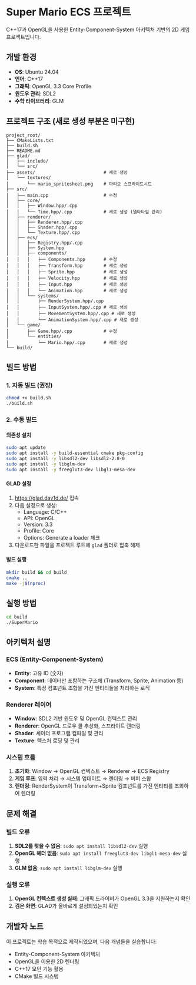 # Super Mario ECS 프로젝트

C++17과 OpenGL을 사용한 Entity-Component-System 아키텍처 기반의 2D 게임 프로젝트입니다.

## 개발 환경
- **OS**: Ubuntu 24.04
- **언어**: C++17
- **그래픽**: OpenGL 3.3 Core Profile
- **윈도우 관리**: SDL2
- **수학 라이브러리**: GLM

## 프로젝트 구조 (새로 생성 부분은 미구현)


```
project_root/
├── CMakeLists.txt
├── build.sh
├── README.md
├── glad/
│   ├── include/
│   └── src/
├── assets/                          # 새로 생성
│   └── textures/
│       └── mario_spritesheet.png    # 마리오 스프라이트시트
├── src/
│   ├── main.cpp                     # 수정
│   ├── core/
│   │   ├── Window.hpp/.cpp
│   │   └── Time.hpp/.cpp            # 새로 생성 (델타타임 관리)
│   ├── renderer/
│   │   ├── Renderer.hpp/.cpp
│   │   ├── Shader.hpp/.cpp
│   │   └── Texture.hpp/.cpp
│   ├── ecs/
│   │   ├── Registry.hpp/.cpp
│   │   ├── System.hpp
│   │   ├── components/
│   │   │   ├── Components.hpp       # 수정
│   │   │   ├── Transform.hpp        # 새로 생성
│   │   │   ├── Sprite.hpp           # 새로 생성
│   │   │   ├── Velocity.hpp         # 새로 생성
│   │   │   ├── Input.hpp            # 새로 생성
│   │   │   └── Animation.hpp        # 새로 생성
│   │   └── systems/
│   │       ├── RenderSystem.hpp/.cpp
│   │       ├── InputSystem.hpp/.cpp # 새로 생성
│   │       ├── MovementSystem.hpp/.cpp # 새로 생성
│   │       └── AnimationSystem.hpp/.cpp # 새로 생성
│   └── game/
│       ├── Game.hpp/.cpp            # 수정
│       └── entities/
│           └── Mario.hpp/.cpp       # 새로 생성
└── build/
```




## 빌드 방법

### 1. 자동 빌드 (권장)
```bash
chmod +x build.sh
./build.sh
```

### 2. 수동 빌드

#### 의존성 설치
```bash
sudo apt update
sudo apt install -y build-essential cmake pkg-config
sudo apt install -y libsdl2-dev libsdl2-2.0-0
sudo apt install -y libglm-dev
sudo apt install -y freeglut3-dev libgl1-mesa-dev
```

#### GLAD 설정
1. https://glad.dav1d.de/ 접속
2. 다음 설정으로 생성:
   - Language: C/C++
   - API: OpenGL
   - Version: 3.3
   - Profile: Core
   - Options: Generate a loader 체크
3. 다운로드한 파일을 프로젝트 루트에 `glad` 폴더로 압축 해제

#### 빌드 실행
```bash
mkdir build && cd build
cmake ..
make -j$(nproc)
```

## 실행 방법
```bash
cd build
./SuperMario
```

## 아키텍처 설명

### ECS (Entity-Component-System)
- **Entity**: 고유 ID (숫자)
- **Component**: 데이터만 포함하는 구조체 (Transform, Sprite, Animation 등)
- **System**: 특정 컴포넌트 조합을 가진 엔티티들을 처리하는 로직

### Renderer 레이어
- **Window**: SDL2 기반 윈도우 및 OpenGL 컨텍스트 관리
- **Renderer**: OpenGL 드로우 콜 추상화, 스프라이트 렌더링
- **Shader**: 셰이더 프로그램 컴파일 및 관리
- **Texture**: 텍스처 로딩 및 관리

### 시스템 흐름
1. **초기화**: Window → OpenGL 컨텍스트 → Renderer → ECS Registry
2. **게임 루프**: 입력 처리 → 시스템 업데이트 → 렌더링 → 버퍼 스왑
3. **렌더링**: RenderSystem이 Transform+Sprite 컴포넌트를 가진 엔티티를 조회하여 렌더링

<!-- ## 핵심 기능

### 현재 구현된 기능
- [x] SDL2 윈도우 생성 및 이벤트 처리
- [x] OpenGL 3.3 컨텍스트 초기화
- [x] ECS 아키텍처 (Entity, Component, System)
- [x] 기본 스프라이트 렌더링
- [x] 변환 행렬 (위치, 크기, 회전)
- [x] 셰이더 관리 시스템

### 향후 확장 가능한 기능
- [ ] 스프라이트 애니메이션 시스템
- [ ] 물리 시스템 (충돌 감지, 중력)
- [ ] 타일맵 렌더링
- [ ] 사운드 시스템
- [ ] 입력 처리 시스템
- [ ] 게임 상태 관리 -->

## 문제 해결

### 빌드 오류
1. **SDL2를 찾을 수 없음**: `sudo apt install libsdl2-dev` 실행
2. **OpenGL 헤더 없음**: `sudo apt install freeglut3-dev libgl1-mesa-dev` 실행
3. **GLM 없음**: `sudo apt install libglm-dev` 실행

### 실행 오류
1. **OpenGL 컨텍스트 생성 실패**: 그래픽 드라이버가 OpenGL 3.3을 지원하는지 확인
2. **검은 화면**: GLAD가 올바르게 설정되었는지 확인

## 개발자 노트

이 프로젝트는 학습 목적으로 제작되었으며, 다음 개념들을 실습합니다:
- Entity-Component-System 아키텍처
- OpenGL을 이용한 2D 렌더링
- C++17 모던 기능 활용
- CMake 빌드 시스템

```
